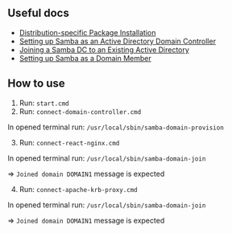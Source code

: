 ## Useful docs

* [Distribution-specific Package Installation](https://wiki.samba.org/index.php/Distribution-specific_Package_Installation#Debian.2FUbuntu)
* [Setting up Samba as an Active Directory Domain Controller](https://wiki.samba.org/index.php/Setting_up_Samba_as_an_Active_Directory_Domain_Controller)
* [Joining a Samba DC to an Existing Active Directory](https://wiki.samba.org/index.php/Joining_a_Samba_DC_to_an_Existing_Active_Directory)
* [Setting up Samba as a Domain Member](https://wiki.samba.org/index.php/Setting_up_Samba_as_a_Domain_Member)

## How to use

1. Run: ```start.cmd```
2. Run: ```connect-domain-controller.cmd```

In opened terminal run: ```/usr/local/sbin/samba-domain-provision```

3. Run: ```connect-react-nginx.cmd```

In opened terminal run: ```/usr/local/sbin/samba-domain-join```

=> ```Joined domain DOMAIN1``` message is expected

4. Run: ```connect-apache-krb-proxy.cmd```

In opened terminal run: ```/usr/local/sbin/samba-domain-join```

=> ```Joined domain DOMAIN1``` message is expected
